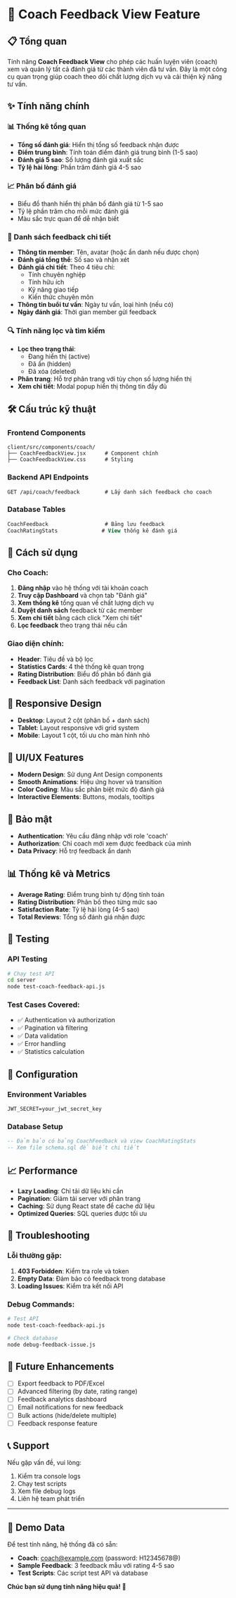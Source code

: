 # 🌟 Coach Feedback View Feature

## 📋 Tổng quan
Tính năng **Coach Feedback View** cho phép các huấn luyện viên (coach) xem và quản lý tất cả đánh giá từ các thành viên đã tư vấn. Đây là một công cụ quan trọng giúp coach theo dõi chất lượng dịch vụ và cải thiện kỹ năng tư vấn.

## ✨ Tính năng chính

### 📊 Thống kê tổng quan
- **Tổng số đánh giá**: Hiển thị tổng số feedback nhận được
- **Điểm trung bình**: Tính toán điểm đánh giá trung bình (1-5 sao)
- **Đánh giá 5 sao**: Số lượng đánh giá xuất sắc
- **Tỷ lệ hài lòng**: Phần trăm đánh giá 4-5 sao

### 📈 Phân bố đánh giá
- Biểu đồ thanh hiển thị phân bố đánh giá từ 1-5 sao
- Tỷ lệ phần trăm cho mỗi mức đánh giá
- Màu sắc trực quan để dễ nhận biết

### 📝 Danh sách feedback chi tiết
- **Thông tin member**: Tên, avatar (hoặc ẩn danh nếu được chọn)
- **Đánh giá tổng thể**: Số sao và nhận xét
- **Đánh giá chi tiết**: Theo 4 tiêu chí:
  - Tính chuyên nghiệp
  - Tính hữu ích  
  - Kỹ năng giao tiếp
  - Kiến thức chuyên môn
- **Thông tin buổi tư vấn**: Ngày tư vấn, loại hình (nếu có)
- **Ngày đánh giá**: Thời gian member gửi feedback

### 🔍 Tính năng lọc và tìm kiếm
- **Lọc theo trạng thái**: 
  - Đang hiển thị (active)
  - Đã ẩn (hidden)
  - Đã xóa (deleted)
- **Phân trang**: Hỗ trợ phân trang với tùy chọn số lượng hiển thị
- **Xem chi tiết**: Modal popup hiển thị thông tin đầy đủ

## 🛠️ Cấu trúc kỹ thuật

### Frontend Components
```
client/src/components/coach/
├── CoachFeedbackView.jsx      # Component chính
├── CoachFeedbackView.css      # Styling
```

### Backend API Endpoints
```
GET /api/coach/feedback        # Lấy danh sách feedback cho coach
```

### Database Tables
```sql
CoachFeedback                  # Bảng lưu feedback
CoachRatingStats              # View thống kê đánh giá
```

## 🚀 Cách sử dụng

### Cho Coach:
1. **Đăng nhập** vào hệ thống với tài khoản coach
2. **Truy cập Dashboard** và chọn tab "Đánh giá" 
3. **Xem thống kê** tổng quan về chất lượng dịch vụ
4. **Duyệt danh sách** feedback từ các member
5. **Xem chi tiết** bằng cách click "Xem chi tiết"
6. **Lọc feedback** theo trạng thái nếu cần

### Giao diện chính:
- **Header**: Tiêu đề và bộ lọc
- **Statistics Cards**: 4 thẻ thống kê quan trọng
- **Rating Distribution**: Biểu đồ phân bố đánh giá
- **Feedback List**: Danh sách feedback với pagination

## 📱 Responsive Design
- **Desktop**: Layout 2 cột (phân bố + danh sách)
- **Tablet**: Layout responsive với grid system
- **Mobile**: Layout 1 cột, tối ưu cho màn hình nhỏ

## 🎨 UI/UX Features
- **Modern Design**: Sử dụng Ant Design components
- **Smooth Animations**: Hiệu ứng hover và transition
- **Color Coding**: Màu sắc phân biệt mức độ đánh giá
- **Interactive Elements**: Buttons, modals, tooltips

## 🔐 Bảo mật
- **Authentication**: Yêu cầu đăng nhập với role 'coach'
- **Authorization**: Chỉ coach mới xem được feedback của mình
- **Data Privacy**: Hỗ trợ feedback ẩn danh

## 📊 Thống kê và Metrics
- **Average Rating**: Điểm trung bình tự động tính toán
- **Rating Distribution**: Phân bố theo từng mức sao
- **Satisfaction Rate**: Tỷ lệ hài lòng (4-5 sao)
- **Total Reviews**: Tổng số đánh giá nhận được

## 🧪 Testing

### API Testing
```bash
# Chạy test API
cd server
node test-coach-feedback-api.js
```

### Test Cases Covered:
- ✅ Authentication và authorization
- ✅ Pagination và filtering
- ✅ Data validation
- ✅ Error handling
- ✅ Statistics calculation

## 🔧 Configuration

### Environment Variables
```env
JWT_SECRET=your_jwt_secret_key
```

### Database Setup
```sql
-- Đảm bảo có bảng CoachFeedback và view CoachRatingStats
-- Xem file schema.sql để biết chi tiết
```

## 📈 Performance
- **Lazy Loading**: Chỉ tải dữ liệu khi cần
- **Pagination**: Giảm tải server với phân trang
- **Caching**: Sử dụng React state để cache dữ liệu
- **Optimized Queries**: SQL queries được tối ưu

## 🐛 Troubleshooting

### Lỗi thường gặp:
1. **403 Forbidden**: Kiểm tra role và token
2. **Empty Data**: Đảm bảo có feedback trong database
3. **Loading Issues**: Kiểm tra kết nối API

### Debug Commands:
```bash
# Test API
node test-coach-feedback-api.js

# Check database
node debug-feedback-issue.js
```

## 🔄 Future Enhancements
- [ ] Export feedback to PDF/Excel
- [ ] Advanced filtering (by date, rating range)
- [ ] Feedback analytics dashboard
- [ ] Email notifications for new feedback
- [ ] Bulk actions (hide/delete multiple)
- [ ] Feedback response feature

## 📞 Support
Nếu gặp vấn đề, vui lòng:
1. Kiểm tra console logs
2. Chạy test scripts
3. Xem file debug logs
4. Liên hệ team phát triển

---

## 🎯 Demo Data
Để test tính năng, hệ thống đã có sẵn:
- **Coach**: coach@example.com (password: H12345678@)
- **Sample Feedback**: 3 feedback mẫu với rating 4-5 sao
- **Test Scripts**: Các script test API và database

**Chúc bạn sử dụng tính năng hiệu quả! 🚀** 